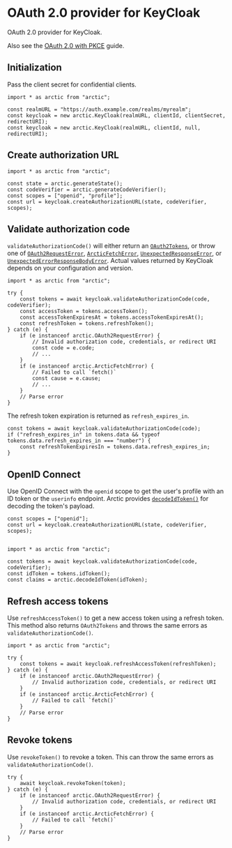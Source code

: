OAuth 2.0 provider for KeyCloak
========

OAuth 2.0 provider for KeyCloak.

Also see the [OAuth 2.0 with PKCE](/guides/oauth2-pkce) guide.

Initialization
--------------

Pass the client secret for confidential clients.

    import * as arctic from "arctic";
    
    const realmURL = "https://auth.example.com/realms/myrealm";
    const keycloak = new arctic.KeyCloak(realmURL, clientId, clientSecret, redirectURI);
    const keycloak = new arctic.KeyCloak(realmURL, clientId, null, redirectURI);
    

Create authorization URL
------------------------

    import * as arctic from "arctic";
    
    const state = arctic.generateState();
    const codeVerifier = arctic.generateCodeVerifier();
    const scopes = ["openid", "profile"];
    const url = keycloak.createAuthorizationURL(state, codeVerifier, scopes);
    

Validate authorization code
---------------------------

`validateAuthorizationCode()` will either return an [`OAuth2Tokens`](/reference/main/OAuth2Tokens), or throw one of [`OAuth2RequestError`](/reference/main/OAuth2RequestError), [`ArcticFetchError`](/reference/main/ArcticFetchError), [`UnexpectedResponseError`](/reference/main/UnexpectedResponseError), or [`UnexpectedErrorResponseBodyError`](/reference/main/UnexpectedErrorResponseBodyError). Actual values returned by KeyCloak depends on your configuration and version.

    import * as arctic from "arctic";
    
    try {
    	const tokens = await keycloak.validateAuthorizationCode(code, codeVerifier);
    	const accessToken = tokens.accessToken();
    	const accessTokenExpiresAt = tokens.accessTokenExpiresAt();
    	const refreshToken = tokens.refreshToken();
    } catch (e) {
    	if (e instanceof arctic.OAuth2RequestError) {
    		// Invalid authorization code, credentials, or redirect URI
    		const code = e.code;
    		// ...
    	}
    	if (e instanceof arctic.ArcticFetchError) {
    		// Failed to call `fetch()`
    		const cause = e.cause;
    		// ...
    	}
    	// Parse error
    }
    

The refresh token expiration is returned as `refresh_expires_in`.

    const tokens = await keycloak.validateAuthorizationCode(code);
    if ("refresh_expires_in" in tokens.data && typeof tokens.data.refresh_expires_in === "number") {
    	const refreshTokenExpiresIn = tokens.data.refresh_expires_in;
    }
    

OpenID Connect
--------------

Use OpenID Connect with the `openid` scope to get the user's profile with an ID token or the `userinfo` endpoint. Arctic provides [`decodeIdToken()`](/reference/main/decodeIdToken) for decoding the token's payload.

    const scopes = ["openid"];
    const url = keycloak.createAuthorizationURL(state, codeVerifier, scopes);
    

    import * as arctic from "arctic";
    
    const tokens = await keycloak.validateAuthorizationCode(code, codeVerifier);
    const idToken = tokens.idToken();
    const claims = arctic.decodeIdToken(idToken);
    

Refresh access tokens
---------------------

Use `refreshAccessToken()` to get a new access token using a refresh token. This method also returns `OAuth2Tokens` and throws the same errors as `validateAuthorizationCode()`.

    import * as arctic from "arctic";
    
    try {
    	const tokens = await keycloak.refreshAccessToken(refreshToken);
    } catch (e) {
    	if (e instanceof arctic.OAuth2RequestError) {
    		// Invalid authorization code, credentials, or redirect URI
    	}
    	if (e instanceof arctic.ArcticFetchError) {
    		// Failed to call `fetch()`
    	}
    	// Parse error
    }
    

Revoke tokens
-------------

Use `revokeToken()` to revoke a token. This can throw the same errors as `validateAuthorizationCode()`.

    try {
    	await keycloak.revokeToken(token);
    } catch (e) {
    	if (e instanceof arctic.OAuth2RequestError) {
    		// Invalid authorization code, credentials, or redirect URI
    	}
    	if (e instanceof arctic.ArcticFetchError) {
    		// Failed to call `fetch()`
    	}
    	// Parse error
    }